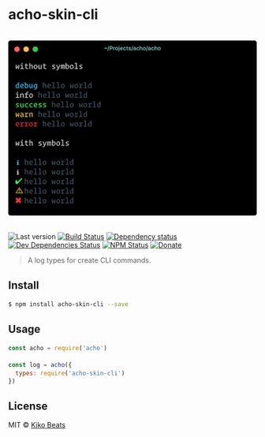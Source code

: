 # acho-skin-cli

<p align="center">
  <br>
  <img src="https://raw.githubusercontent.com/achohq/acho-skin-cli/master/docs/images/resume.png" alt="demo">
  <br>
  <br>
</p>

![Last version](https://img.shields.io/github/tag/achohq/acho-skin-cli.svg?style=flat-square)
[![Build Status](https://img.shields.io/travis/achohq/acho-skin-cli/master.svg?style=flat-square)](https://travis-ci.org/achohq/acho-skin-cli)
[![Dependency status](https://img.shields.io/david/achohq/acho-skin-cli.svg?style=flat-square)](https://david-dm.org/achohq/acho-skin-cli)
[![Dev Dependencies Status](https://img.shields.io/david/dev/achohq/acho-skin-cli.svg?style=flat-square)](https://david-dm.org/achohq/acho-skin-cli#info=devDependencies)
[![NPM Status](https://img.shields.io/npm/dm/acho-skin-cli.svg?style=flat-square)](https://www.npmjs.org/package/acho-skin-cli)
[![Donate](https://img.shields.io/badge/donate-paypal-blue.svg?style=flat-square)](https://paypal.me/kikobeats)

> A log types for create CLI commands.

## Install

```bash
$ npm install acho-skin-cli --save
```

## Usage

```js
const acho = require('acho')

const log = acho({
  types: require('acho-skin-cli')
})
```
## License

MIT © [Kiko Beats](http://www.kikobeats.com)
